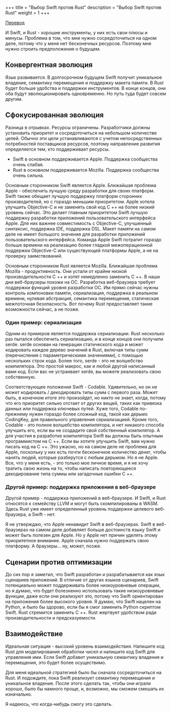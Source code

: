 +++
title = "Выбор Swift против Rust"
description = "Выбор Swift против Rust"
weight = 1
+++

[Перевод](https://medium.com/@eonil/choosing-swift-vs-rust-237bcb45d97b)

И Swift, и Rust - хорошие инструменты, у них есть свои плюсы и минусы. Проблема в том, что мне нужно сосредоточиться на одном деле, потому что у меня нет бесконечных ресурсов. Поэтому мне нужно строить предположения о будущем.

## Конвергентная эволюция

Язык развивается. В долгосрочном будущем Swift получит уникальное владение, семантику перемещения и поддержку макета памяти. В Rust будет больше удобства и поддержки инструментов. В конце концов, они оба будут эволюционировать одновременно. Но путь туда будет совсем другим.

## Сфокусированная эволюция
Разница в отрывках. Ресурсы ограничены. Разработчики должны установить приоритет и сосредоточиться на небольшом количестве целей. Обычно эти цели устанавливаются с учетом непосредственных потребностей поставщиков ресурсов, поэтому направление развития определяется тем, кто поддерживает ресурсы.

- Swift в основном поддерживается Apple. Поддержка сообщества очень слабая.
- Rust в основном поддерживается Mozilla. Поддержка сообщества очень сильна.

Основным сторонником Swift является Apple. Ближайшая проблема Apple - обеспечить лучшую среду разработки для своих платформ. Swift также обещает лучшую поддержку платформ сторонних производителей, но с гораздо меньшим приоритетом. Apple хотела улучшить Objective-C и не заменять свой код C ++ на более низкий уровень сейчас. Это делает главным приоритетом Swift лучшую поддержку разработки приложений пользовательского интерфейса Apple. Для них важнее совместимость с Objective-C, улучшенный синтаксис, поддержка IDE, поддержка DSL. Макет памяти на самом деле не имеет большого значения для разработки приложений пользовательского интерфейса. Команда Apple Swift потратит гораздо больше времени на реализацию более гладкой межоперационной поддержки Objective-C или существующей платформы Apple, а не на проверку заимствований.

Основным сторонником Rust является Mozilla. Ближайшая проблема Mozilla - продуктивность. Они устали от крайне низкой производительности C ++ и хотят немедленно заменить C ++. В наши дни веб-браузеры похожи на ОС. Разработка веб-браузера требует поддержки функций уровня разработки ОС. Им прямо сейчас нужны контроль компоновки памяти, сериализация, поддержка в реальном времени, нулевая абстракция, семантика перемещения, статическая межпоточная безопасность. Вот почему Rust предоставляет такие возможности сейчас, а не позже.

### Один пример: сериализация

Одним из примеров является поддержка сериализации. Rust несколько раз пытался обеспечить сериализацию, и в конце концов они получили serde. serde основан на генерации статического кода и может кодировать каждое дерево значений в Rust, включая типы сумм (перечисления с параметрическими значениями), с помощью нескольких строк кода. Более того, serde - это не волшебство компилятора. Это простой макрос, как и любой другой написанный вами код. Если вас не устраивает serde, вы можете реализовать свою собственную.

Соответствующее положение Swift - Codable. Удивительно, но он не может кодировать / декодировать типы сумм с первого раза. Может быть, в конечном итоге это произойдет, но никто не знает, когда, потому что его приоритет сильно отстает от других вещей, таких как привязка данных или поддержка ключевых путей. Хуже того, Codable по-прежнему нужен гораздо более сложный код, такой как дерьмо CodingKey, для правильного управления сериализацией. Кроме того, Codable - это полное волшебство компилятора, и нет никакого способа улучшить его, если вы не создадите свой собственный компилятор. А для участия в разработке компилятора Swift вы должны быть опытным программистом на C ++. Если вы хотите улучшить Swift, вам нужно писать код на C ++. Это ужасно, но на самом деле не проблема для Apple, поскольку у них есть почти бесконечное количество денег, чтобы нанять людей, которые разберутся с любым дерьмом. Но я не Apple. Все, что у меня есть, - это только мое личное время, и я не хочу тратить свою жизнь на то, чтобы написать повторяющееся декодирование типа суммы или загадочные ошибки C ++. 

### Другой пример: поддержка приложения в веб-браузере

Другой пример - поддержка приложений в веб-браузере. И Swift, и Rust относятся к семейству LLVM и могут быть скомпилированы в WASM. Здесь Rust уже имеет определенный уровень поддержки целевого веб-браузера, а Swift - нет.

Я не утверждаю, что Apple ненавидит Swift в веб-браузерах. Swift в веб-браузерах на самом деле добавляет больше достоинств языку Swift и может быть полезен для Apple. Но у Apple нет причин уделять этому приоритетное внимание. Apple сначала нужно поддержать свою платформу. А браузеры… ну, может, позже.

## Сценарии против оптимизации

До сих пор я заметил, что Swift разработан и разрабатывается как язык сценариев приложений. В отличие от других языков сценариев, Swift потенциально может поддерживать более низкоуровневые операции, но я думаю, что будет болезненно использовать такие низкоуровневые функции, даже если они реализуют это, потому что Swift ориентирован на приложения более высокого уровня. Я думаю, что Swift нацелен на Python, и было бы здорово, если бы я смог заменить Python скриптом Swift.
Rust стремится заменить C ++. Rust жертвует удобством ради производительности и предсказуемости.

## Взаимодействие

Идеальная ситуация - высокий уровень взаимодействия. Напишите код Rust для моделирования обработки чисел и напишите код Swift для управления ими. Если Swift добавит уникальную семантику владения и перемещения, это будет более осуществимо.

Для меня идеальной стратегией было бы сначала сосредоточиться на Rust. И подождите, пока Swift реализует семантику перемещения и уникальное владение. После этого сделать так, чтобы они играли хорошо, было бы намного проще, и, возможно, мы сможем смешать их изначально.

Я надеюсь, что когда-нибудь смогу это сделать. 